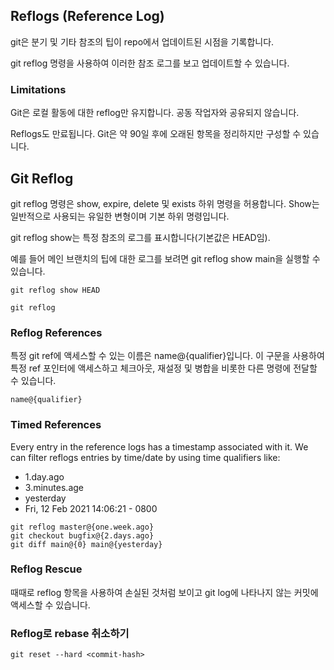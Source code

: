 ## Reflogs (Reference Log)
git은 분기 및 기타 참조의 팁이 repo에서 업데이트된 시점을 기록합니다.

git reflog 명령을 사용하여 이러한 참조 로그를 보고 업데이트할 수 있습니다.

### Limitations 
Git은 로컬 활동에 대한 reflog만 유지합니다. 공동 작업자와 공유되지 않습니다.

Reflogs도 만료됩니다. Git은 약 90일 후에 오래된 항목을 정리하지만 구성할 수 있습니다.
 

 ## Git Reflog
 git reflog 명령은 show, expire, delete 및 exists 하위 명령을 허용합니다.
 Show는 일반적으로 사용되는 유일한 변형이며 기본 하위 명령입니다.

 git reflog show는 특정 참조의 로그를 표시합니다(기본값은 HEAD임).

 예를 들어 메인 브랜치의 팁에 대한 로그를 보려면 git reflog show main을 실행할 수 있습니다. 

 ```
 git reflog show HEAD

 git reflog
 ```

 ### Reflog References 
특정 git ref에 액세스할 수 있는 이름은 name@{qualifier}입니다. 이 구문을 사용하여 특정 ref 포인터에 액세스하고 체크아웃, 재설정 및 병합을 비롯한 다른 명령에 전달할 수 있습니다.

 ```
 name@{qualifier}
 ```

 ### Timed References 
 Every entry in the reference logs has a timestamp associated with it. We can filter reflogs entries by time/date by using time qualifiers like:
 - 1.day.ago
 - 3.minutes.age
 - yesterday
 - Fri,  12 Feb 2021 14:06:21 - 0800

```
git reflog master@{one.week.ago}
git checkout bugfix@{2.days.ago}
git diff main@{0} main@{yesterday}
```

### Reflog Rescue
때때로 reflog 항목을 사용하여 손실된 것처럼 보이고 git log에 나타나지 않는 커밋에 액세스할 수 있습니다.

### Reflog로 rebase 취소하기 
```
git reset --hard <commit-hash>
```


